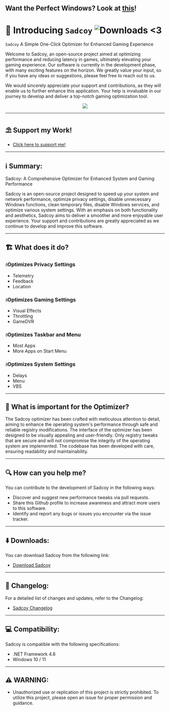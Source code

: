 ## Want the Perfect Windows? Look at [this](https://github.com/Jisll/windows11)!

# 👋 Introducing `Sadcoy` ![Downloads](https://img.shields.io/github/downloads/jisll/Sadcoy/total.svg?style=for-the-badge&logo=appveyor) <3

`Sadcoy` A Simple One-Click Optimizer for Enhanced Gaming Experience

Welcome to Sadcoy, an open-source project aimed at optimizing performance and reducing latency in games, ultimately elevating your gaming experience. Our software is currently in the development phase, with many exciting features on the horizon. We greatly value your input, so if you have any ideas or suggestions, please feel free to reach out to us.

We would sincerely appreciate your support and contributions, as they will enable us to further enhance this application. Your help is invaluable in our journey to develop and deliver a top-notch gaming optimization tool.
<p align="center">
		<img src="https://cdn.discordapp.com/attachments/1071149320159641651/1217940572237598990/optimizer.png?ex=6605da8c&is=65f3658c&hm=7d8d6dc46c86c74c98a16ef0c8068517eec0dd406a4ebca5d01779839da86c24&">
	</a>
</p> 

<hr>

## ⛱️ Support my Work!
* [Click here to support me!](https://link-center.net/161230/support-me)

<hr>

## ℹ️ Summary:

Sadcoy: A Comprehensive Optimizer for Enhanced System and Gaming Performance

Sadcoy is an open-source project designed to speed up your system and network performance, optimize privacy settings, disable unnecessary Windows functions, clean temporary files, disable Windows services, and optimize various system settings. With an emphasis on both functionality and aesthetics, Sadcoy aims to deliver a smoother and more enjoyable user experience. Your support and contributions are greatly appreciated as we continue to develop and improve this software.

---

## 🏗️ What does it do?

### 💧Optimizes Privacy Settings
- Telemetry
- Feedback
- Location

### 💧Optimizes Gaming Settings
- Visual Effects
- Throttling
- GameDVR

### 💧Optimizes Taskbar and Menu
- Most Apps
- More Apps on Start Menu

### 💧Optimizes System Settings
- Delays
- Menu
- VBS

---

## 🧠 What is important for the Optimizer?

The Sadcoy optimizer has been crafted with meticulous attention to detail, aiming to enhance the operating system's performance through safe and reliable registry modifications. The interface of the optimizer has been designed to be visually appealing and user-friendly. Only registry tweaks that are secure and will not compromise the integrity of the operating system are implemented. The codebase has been developed with care, ensuring readability and maintainability.

---

## 🔍 How can you help me?

You can contribute to the development of Sadcoy in the following ways:

- Discover and suggest new performance tweaks via pull requests.
- Share this Github profile to increase awareness and attract more users to this software.
- Identify and report any bugs or issues you encounter via the issue tracker.

---

## ⬇️ Downloads:

You can download Sadcoy from the following link:

- [Download Sadcoy](https://github.com/Jisll/sadcoy/releases)

---

## 📰 Changelog:

For a detailed list of changes and updates, refer to the Changelog:

- [Sadcoy Changelog](https://github.com/Jisll/Sadcoy/blob/main/CHANGELOG.md)

---

## 💻 Compatibility:

Sadcoy is compatible with the following specifications:

* .NET Framework 4.8
* Windows 10 / 11

---

## ⚠️ WARNING:

* Unauthorized use or replication of this project is strictly prohibited. To utilize this project, please open an issue for proper permission and guidance.

